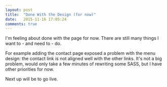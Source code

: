 ```yaml
---
layout: post
title:  "Done With the Design (for now)"
date:   2015-11-16 17:05:24
comments: true
---
```

I'm feeling about done with the page for now.
There are still many things I want to - and need to - do.

For example adding the contact page exposed a problem with the menu design: the contact link is not aligned well with the other links.
It's not a big problem, would only take a few minutes of rewriting some SASS, but I have other priorities for now.

Next up will be to go live.
